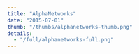 ```yaml
---
title: "AlphaNetworks"
date: "2015-07-01"
thumb: "/thumbs/alphanetworks-thumb.png"
details:
  - "/full/alphanetworks-full.png"
---
```

